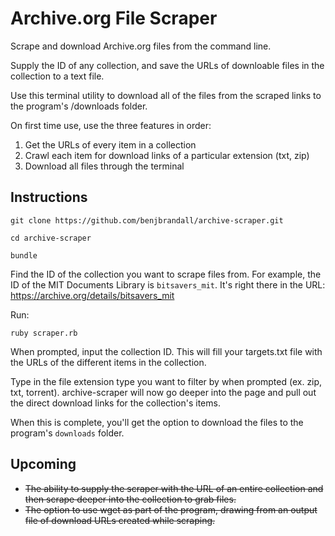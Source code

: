 # Archive.org File Scraper

Scrape and download Archive.org files from the command line.

Supply the ID of any collection, and save the URLs of downloable files in the collection to a text file.

Use this terminal utility to download all of the files from the scraped links to the program's /downloads folder.

On first time use, use the three features in order:

1. Get the URLs of every item in a collection
2. Crawl each item for download links of a particular extension (txt, zip)
3. Download all files through the terminal

## Instructions

`git clone https://github.com/benjbrandall/archive-scraper.git`

`cd archive-scraper`

`bundle`

Find the ID of the collection you want to scrape files from. For example, the ID of the MIT Documents Library is `bitsavers_mit`. It's right there in the URL: https://archive.org/details/bitsavers_mit

Run:

`ruby scraper.rb`

When prompted, input the collection ID. This will fill your targets.txt file with the URLs of the different items in the collection.

Type in the file extension type you want to filter by when prompted (ex. zip, txt, torrent). archive-scraper will now go deeper into the page and pull out the direct download links for the collection's items.

When this is complete, you'll get the option to download the files to the program's `downloads` folder.

## Upcoming

* ~~The ability to supply the scraper with the URL of an entire collection and then scrape deeper into the collection to grab files.~~
*  ~~The option to use wget as part of the program, drawing from an output file of download URLs created while scraping.~~
